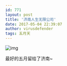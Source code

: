 ```yaml
---
id: 771
layout: post
title: '济南人生无限公司'
date: 2017-05-04 22:39:07
author: virusdefender
tags: 五月天
---
```


![img][1]

最好的五月留给了济南~

  [1]: http://storage.virusdefender.net/blog/images/771/1.JPG